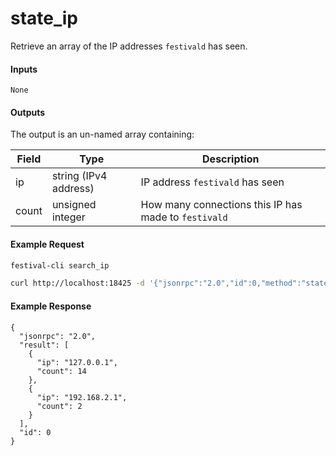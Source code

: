 # state_ip
Retrieve an array of the IP addresses `festivald` has seen.

#### Inputs

`None`

#### Outputs
The output is an un-named array containing:

| Field     | Type                  | Description |
|-----------|-----------------------|-------------|
| ip        | string (IPv4 address) | IP address `festivald` has seen
| count     | unsigned integer      | How many connections this IP has made to `festivald`

#### Example Request
```bash
festival-cli search_ip
```
```bash
curl http://localhost:18425 -d '{"jsonrpc":"2.0","id":0,"method":"state_ip"}'
```

#### Example Response
```
{
  "jsonrpc": "2.0",
  "result": [
    {
      "ip": "127.0.0.1",
      "count": 14
    },
    {
      "ip": "192.168.2.1",
      "count": 2
    }
  ],
  "id": 0
}
```
